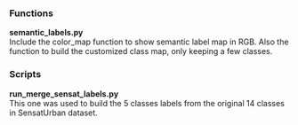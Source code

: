 ### Functions
**semantic_labels.py**  
Include the color_map function to show semantic label map in RGB. Also the function to build the customized class map, only keeping a few classes.  

### Scripts
**run_merge_sensat_labels.py**  
This one was used to build the 5 classes labels from the original 14 classes in SensatUrban dataset.  